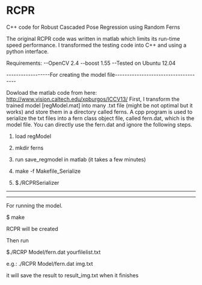 RCPR
====

C++ code for Robust Cascaded Pose Regression using Random Ferns 


The original RCPR code was written in matlab which limits its run-time speed performance. I transformed the testing code into C++ and using a python interface. 

Requirements:
--OpenCV 2.4
--boost 1.55 
--Tested on Ubuntu 12.04 

------------------For creating the model file-------------------------------------

Dowload the matlab code from here: http://www.vision.caltech.edu/xpburgos/ICCV13/
First, I transform the trained model [regModel.mat] into many .txt file (might be not optimal but it works) and store them in a directory called ferns. A cpp program is used to serialize the txt files into a fern class object file, called fern.dat, which is the model file. You can directly use the fern.dat and ignore the following steps. 

1. load regModel

2. mkdir ferns

3. run save_regmodel in matlab (it takes a few minutes) 

4. make -f Makefile_Serialize 

5. $./RCPRSerializer 

-----------------------------------------------------------------------------------

-----------------------------------------------------------------------------------
For running the model. 

$ make

RCPR will be created 

Then run 

$./RCRP Model/fern.dat yourfilelist.txt 

e.g.: ./RCPR Model/fern.dat img.txt 

it will save the result to result_img.txt when it finishes

